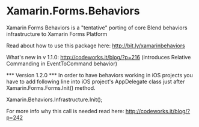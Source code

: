 Xamarin.Forms.Behaviors
=======================

Xamarin Forms Behaviors is a "tentative" porting of core Blend behaviors infrastructure to Xamarin Forms Platform

Read about how to use this package here: http://bit.ly/xamarinbehaviors

What's new in v 1.1.0: http://codeworks.it/blog/?p=216 (introduces Relative Commanding in EventToCommand behavior)

*** Version 1.2.0 ***
In order to have behaviors working in iOS projects you have to add following line into iOS project's AppDelegate class 
just after Xamarin.Forms.Forms.Init() method.

Xamarin.Behaviors.Infrastructure.Init();

For more info why this call is needed read here: http://codeworks.it/blog/?p=242

